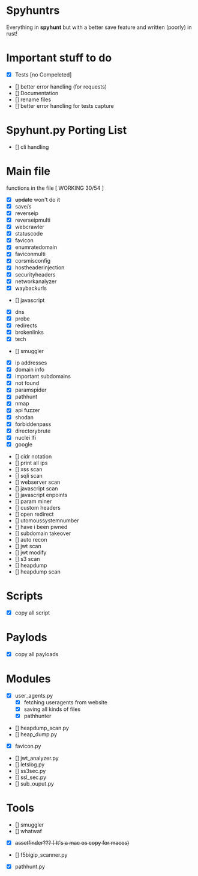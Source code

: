 # Spyhuntrs

Everything in **spyhunt** but with a better save feature and written (poorly) in rust!

# Important stuff to do

- [x] Tests [no Compeleted]
- [] better error handling (for requests)
- [] Documentation
- [] rename files
- [] better error handling for tests capture

# Spyhunt.py Porting List

- [] cli handling

# Main file

functions in the file [ WORKING 30/54 ]

- [x] ~~update~~ won't do it
- [x] save/s
- [x] reverseip
- [x] reverseipmulti
- [x] webcrawler
- [x] statuscode
- [x] favicon
- [x] enumratedomain
- [x] faviconmulti
- [x] corsmisconfig
- [x] hostheaderinjection
- [x] securityheaders
- [x] networkanalyzer
- [x] waybackurls
- [] javascript
- [x] dns
- [x] probe
- [x] redirects
- [x] brokenlinks
- [x] tech
- [] smuggler
- [x] ip addresses
- [x] domain info
- [x] important subdomains
- [x] not found
- [x] paramspider
- [x] pathhunt
- [x] nmap
- [x] api fuzzer
- [x] shodan
- [x] forbiddenpass
- [x] directorybrute
- [x] nuclei lfi
- [x] google
- [] cidr notation
- [] print all ips
- [] xss scan
- [] sqli scan
- [] webserver scan
- [] javascript scan
- [] javascript enpoints
- [] param miner
- [] custom headers
- [] open redirect
- [] utomoussystemnumber
- [] have i been pwned
- [] subdomain takeover
- [] auto recon
- [] jwt scan
- [] jwt modify
- [] s3 scan
- [] heapdump
- [] heapdump scan

# Scripts

- [x] copy all script

# Paylods

- [x] copy all payloads

# Modules

- [x] user_agents.py
  - [x] fetching useragents from website
  - [x] saving all kinds of files
  - [x] pathhunter
- [] heapdump_scan.py
- [] heap_dump.py
- [x] favicon.py
- [] jwt_analyzer.py
- [] letslog.py
- [] ss3sec.py
- [] ssl_sec.py
- [] sub_ouput.py

# Tools

- [] smuggler
- [] whatwaf
- [x] ~~assetfinder??? ( It's a mac os copy for macos)~~
- [] f5bigip_scanner.py
- [x] pathhunt.py

